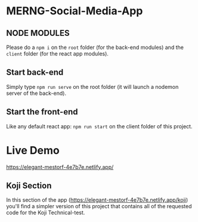 # MERNG-Social-Media-App


## NODE MODULES
Please do a ```npm i``` on the ```root``` folder (for the back-end modules) and the ```client``` folder (for the react app modules).

## Start back-end
Simply type ```npm run serve``` on the root folder (it will launch a nodemon server of the back-end).


## Start the front-end
Like any default react app: ```npm run start``` on the client folder of this project.


# Live Demo
https://elegant-mestorf-4e7b7e.netlify.app/

## Koji Section
In this section of the app (https://elegant-mestorf-4e7b7e.netlify.app/koji) you'll find a simpler version of this project that contains all of the requested code for the Koji Technical-test.
